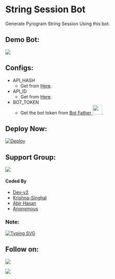 # String Session Bot
Generate Pyrogram String Session Using this bot.

## Demo Bot:
<a href="https://telegram.dog/WarZStringSessionBot"><img src="https://img.shields.io/badge/Telegram-Bot-blue.svg?logo=telegram"></a>

## Configs:
- API_HASH
  - Get from [Here](https://my.telegram.org).
- API_ID
  - Get from [Here](https://my.telegram.org).
- BOT_TOKEN
  - Get the bot token from [Bot Father <img src="https://telegra.ph/file/8d80c13110506bf1cb58e.jpg" width="30" height="30">](https://telegram.dog/BotFather).

## Deploy Now:
[![Deploy](https://www.herokucdn.com/deploy/button.svg)](https://heroku.com/deploy?template=https://github.com/New-Dev3/String-Session-Bot/tree/main)

## Support Group:
<a href="https://telegram.dog/The_Great_Friends"><img src="https://img.shields.io/badge/Telegram-Join%20Telegram%20Group-blue.svg?logo=telegram"></a>

#### Coded By
- [Dev-v2](https://github.com/New-Dev3)
- [Krishna-Singhal](https://github.com/Krishna-Singhal)
- [Abir Hasan](https://github.com/AbirHasan2005)
- [Anonymous](https://github.com/Ns-AnoNymouS)

### Note:
[![Typing SVG](https://readme-typing-svg.herokuapp.com?color=%2336BCF7&lines=This+is+Very+UseFull+Bot+;Generate+Your+String+Session;From+This+Bot;You+Can+See+Your+String+From+Your+;Telegram+Saved+Messages;Don't+Share+This+String+Session;To+Anyone;Another+Bytes+Account+Will+Be+Ban+;Happy+Deploying+%F0%9F%92%96)](https://git.io/typing-svg)

## Follow on:
<p align="left">
<a href="https://github.com/New-Dev3"><img src="https://img.shields.io/badge/GitHub-Follow%20on%20GitHub-inactive.svg?logo=github"></a>
</p>
<p align="left">
<a href="https://youtube.com/channel/UC2Hv19Hrm0LfacjF28oqx7Q"><img src="https://img.shields.io/badge/YouTube-Channel-red.svg?logo=youtube"></a>
</p>
